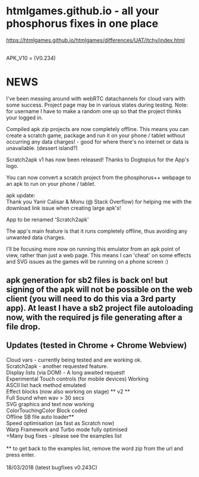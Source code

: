 # htmlgames.github.io - all your phosphorus fixes in one place
<a>https://htmlgames.github.io/htmlgames/differences/UAT/itchy/index.html</a>
<br>
<br>

APK_V10 = (V0.234)

NEWS
====

I've been messing around with webRTC datachannels for cloud vars with some success. Project page may be in various states during testing.
Note: for username I have to make a random one up so that the project thinks your logged in.

Compiled apk zip projects are now completely offline. This means you can create a scratch game, package and run it on your phone / tablet without occurring any data charges! - good for where there's no internet or data is unavailable. (dessert island?)

Scratch2apk v1 has now been released! Thanks to Dogtopius for the App's logo.

You can now convert a scratch project from the phosphorus++ webpage to an apk to run on your phone / tablet.

apk update:<br>Thank you Yanir Calisar & Monu (@ Stack Overflow) for helping me with the download link issue when creating large apk's!

App to be renamed 'Scratch2apk'

The app's main feature is that it runs completely offline, thus avoiding any unwanted data charges.

I'll be focusing more now on running this emulator from an apk point of view, rather than just a web page. This means I can 'cheat' on some effects and SVG issues as the games will be running on a phone screen :)

apk generation for sb2 files is back on! but signing of the apk will not be possible on the web client (you will need to do this via a 3rd party app). At least I have a sb2 project file autoloading now, with the required js file generating after a file drop.
<br><br>
Updates (tested in Chrome + Chrome Webview)
-------------------------------------------

Cloud vars - currently being tested and are working ok.<br>
Scratch2apk - another requested feature.<br>
Display lists (via DOM) - A long awaited request!<br>
Experimental Touch controls (for mobile devices) Working<br>
ASCII list hack method emulated<br>
Effect blocks (now also working on stage) ** v2 ** <br>
Full Sound when wav > 30 secs<br>
SVG graphics and text now working<br>
ColorTouchingColor Block coded<br>
Offline SB file auto loader**<br>
Speed optimisation (as fast as Scratch now)<br>
Warp Framework and Turbo mode fully optimised<br>
+Many bug fixes - please see the examples list<br>
<br>
** to get back to the examples list, remove the word zip from the url and press enter.
<br><br>
18/03/2018 (latest bugfixes v0.243C)
